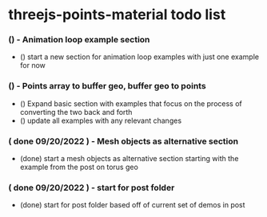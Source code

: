 # threejs-points-material todo list

### () - Animation loop example section
* () start a new section for animation loop examples with just one example for now

### () - Points array to buffer geo, buffer geo to points
* () Expand basic section with examples that focus on the process of converting the two back and forth
* () update all examples with any relevant changes

### ( done 09/20/2022 ) - Mesh objects as alternative section
* (done) start a mesh objects as alternative section starting with the example from the post on torus geo

### ( done 09/20/2022 ) - start for post folder
* (done) start for post folder based off of current set of demos in post